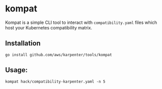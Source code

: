 # kompat

Kompat is a simple CLI tool to interact with `compatibility.yaml` files which host your Kubernetes compatibility matrix.

## Installation 

```
go install github.com/aws/karpenter/tools/kompat
```

## Usage:

```
kompat hack/compatibility-karpenter.yaml -n 5
```